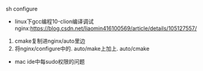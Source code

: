 sh configure

+ linux下gcc编程10-clion编译调试nginx:<https://blog.csdn.net/liaomin416100569/article/details/105127557/>

1. cmake复制进nginx/auto里边
2. 将nginx/configure中的. auto/make上加上. auto/cmake

+ mac ide中每sudo权限的问题
